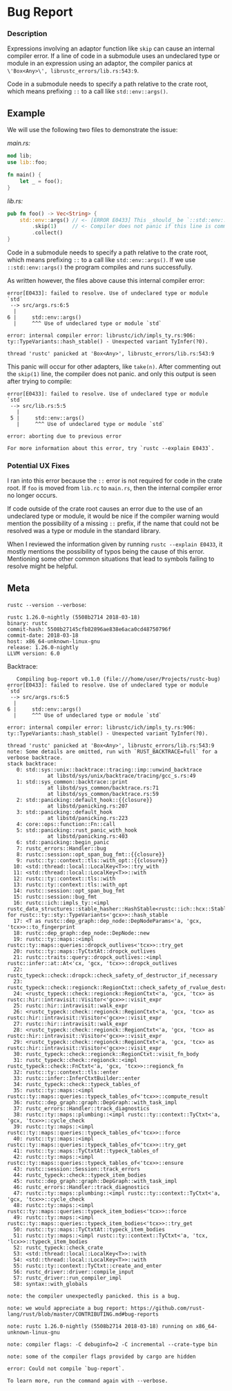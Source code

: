 # Bug Report

### Description

Expressions involving an adaptor function like `skip` can cause an internal
compiler error. If a line of code in a submodule uses an undeclared type
or module in an expression using an adaptor, the compiler panics at
`\'Box<Any>\', librustc_errors/lib.rs:543:9`.

Code in a submodule needs to specify a path relative to the crate root, which
means prefixing `::` to a call like `std::env::args()`.

## Example

We will use the following two files to demonstrate the issue:

_main.rs:_

```rust
mod lib;
use lib::foo;

fn main() {
    let _ = foo();
}
```

_lib.rs:_

```rust
pub fn foo() -> Vec<String> {
    std::env::args() // <- [ERROR E0433] This _should_ be `::std::env::args()`.
        .skip(1)     // <- Compiler does not panic if this line is commented.
        .collect()
}
```

Code in a submodule needs to specify a path relative to the crate root, which
means prefixing `::` to a call like `std::env::args()`. If we use
`::std::env::args()` the program compiles and runs successfully.

As written however, the files above cause this internal compiler error:

```
error[E0433]: failed to resolve. Use of undeclared type or module `std`
 --> src/args.rs:6:5
  |
6 |     std::env::args()
  |     ^^^ Use of undeclared type or module `std`

error: internal compiler error: librustc/ich/impls_ty.rs:906: ty::TypeVariants::hash_stable() - Unexpected variant TyInfer(?0).

thread 'rustc' panicked at 'Box<Any>', librustc_errors/lib.rs:543:9
```

This panic will occur for other adapters, like `take(n)`. After commenting out
the `skip(1)` line, the compiler does not panic. and only this output is seen
after trying to compile:

```
error[E0433]: failed to resolve. Use of undeclared type or module `std`
 --> src/lib.rs:5:5
   |
 5 |     std::env::args()
   |     ^^^ Use of undeclared type or module `std`

error: aborting due to previous error

For more information about this error, try `rustc --explain E0433`.
```

### Potential UX Fixes

I ran into this error because the `::` error is not required for code in the
crate root. If `foo` is moved from `lib.rc` to `main.rs`, then the internal
compiler error no longer occurs.

If code outside of the crate root causes an error due to the use of an
undeclared type or module, it would be nice if the compiler warning would
mention the possibility of a missing `::` prefix, if the name that could not
be resolved was a type or module in the standard library.

When I reviewed the information given by running `rustc --explain E0433`, it
mostly mentions the possibility of typos being the cause of this error.
Mentioning some other common situations that lead to symbols failing to
resolve might be helpful.

## Meta

`rustc --version --verbose`:

```
rustc 1.26.0-nightly (5508b2714 2018-03-18)
binary: rustc
commit-hash: 5508b27145cfb82896ae838e6aca0cd48750796f
commit-date: 2018-03-18
host: x86_64-unknown-linux-gnu
release: 1.26.0-nightly
LLVM version: 6.0
```

Backtrace:

```
   Compiling bug-report v0.1.0 (file:///home/user/Projects/rustc-bug)
error[E0433]: failed to resolve. Use of undeclared type or module `std`
 --> src/args.rs:6:5
  |
6 |     std::env::args()
  |     ^^^ Use of undeclared type or module `std`

error: internal compiler error: librustc/ich/impls_ty.rs:906: ty::TypeVariants::hash_stable() - Unexpected variant TyInfer(?0).

thread 'rustc' panicked at 'Box<Any>', librustc_errors/lib.rs:543:9
note: Some details are omitted, run with `RUST_BACKTRACE=full` for a verbose backtrace.
stack backtrace:
   0: std::sys::unix::backtrace::tracing::imp::unwind_backtrace
             at libstd/sys/unix/backtrace/tracing/gcc_s.rs:49
   1: std::sys_common::backtrace::print
             at libstd/sys_common/backtrace.rs:71
             at libstd/sys_common/backtrace.rs:59
   2: std::panicking::default_hook::{{closure}}
             at libstd/panicking.rs:207
   3: std::panicking::default_hook
             at libstd/panicking.rs:223
   4: core::ops::function::Fn::call
   5: std::panicking::rust_panic_with_hook
             at libstd/panicking.rs:403
   6: std::panicking::begin_panic
   7: rustc_errors::Handler::bug
   8: rustc::session::opt_span_bug_fmt::{{closure}}
   9: rustc::ty::context::tls::with_opt::{{closure}}
  10: <std::thread::local::LocalKey<T>>::try_with
  11: <std::thread::local::LocalKey<T>>::with
  12: rustc::ty::context::tls::with
  13: rustc::ty::context::tls::with_opt
  14: rustc::session::opt_span_bug_fmt
  15: rustc::session::bug_fmt
  16: rustc::ich::impls_ty::<impl rustc_data_structures::stable_hasher::HashStable<rustc::ich::hcx::StableHashingContext<'a>> for rustc::ty::sty::TypeVariants<'gcx>>::hash_stable
  17: <T as rustc::dep_graph::dep_node::DepNodeParams<'a, 'gcx, 'tcx>>::to_fingerprint
  18: rustc::dep_graph::dep_node::DepNode::new
  19: rustc::ty::maps::<impl rustc::ty::maps::queries::dropck_outlives<'tcx>>::try_get
  20: rustc::ty::maps::TyCtxtAt::dropck_outlives
  21: rustc::traits::query::dropck_outlives::<impl rustc::infer::at::At<'cx, 'gcx, 'tcx>>::dropck_outlives
  22: rustc_typeck::check::dropck::check_safety_of_destructor_if_necessary
  23: rustc_typeck::check::regionck::RegionCtxt::check_safety_of_rvalue_destructor_if_necessary
  24: <rustc_typeck::check::regionck::RegionCtxt<'a, 'gcx, 'tcx> as rustc::hir::intravisit::Visitor<'gcx>>::visit_expr
  25: rustc::hir::intravisit::walk_expr
  26: <rustc_typeck::check::regionck::RegionCtxt<'a, 'gcx, 'tcx> as rustc::hir::intravisit::Visitor<'gcx>>::visit_expr
  27: rustc::hir::intravisit::walk_expr
  28: <rustc_typeck::check::regionck::RegionCtxt<'a, 'gcx, 'tcx> as rustc::hir::intravisit::Visitor<'gcx>>::visit_expr
  29: <rustc_typeck::check::regionck::RegionCtxt<'a, 'gcx, 'tcx> as rustc::hir::intravisit::Visitor<'gcx>>::visit_expr
  30: rustc_typeck::check::regionck::RegionCtxt::visit_fn_body
  31: rustc_typeck::check::regionck::<impl rustc_typeck::check::FnCtxt<'a, 'gcx, 'tcx>>::regionck_fn
  32: rustc::ty::context::tls::enter
  33: rustc::infer::InferCtxtBuilder::enter
  34: rustc_typeck::check::typeck_tables_of
  35: rustc::ty::maps::<impl rustc::ty::maps::queries::typeck_tables_of<'tcx>>::compute_result
  36: rustc::dep_graph::graph::DepGraph::with_task_impl
  37: rustc_errors::Handler::track_diagnostics
  38: rustc::ty::maps::plumbing::<impl rustc::ty::context::TyCtxt<'a, 'gcx, 'tcx>>::cycle_check
  39: rustc::ty::maps::<impl rustc::ty::maps::queries::typeck_tables_of<'tcx>>::force
  40: rustc::ty::maps::<impl rustc::ty::maps::queries::typeck_tables_of<'tcx>>::try_get
  41: rustc::ty::maps::TyCtxtAt::typeck_tables_of
  42: rustc::ty::maps::<impl rustc::ty::maps::queries::typeck_tables_of<'tcx>>::ensure
  43: rustc::session::Session::track_errors
  44: rustc_typeck::check::typeck_item_bodies
  45: rustc::dep_graph::graph::DepGraph::with_task_impl
  46: rustc_errors::Handler::track_diagnostics
  47: rustc::ty::maps::plumbing::<impl rustc::ty::context::TyCtxt<'a, 'gcx, 'tcx>>::cycle_check
  48: rustc::ty::maps::<impl rustc::ty::maps::queries::typeck_item_bodies<'tcx>>::force
  49: rustc::ty::maps::<impl rustc::ty::maps::queries::typeck_item_bodies<'tcx>>::try_get
  50: rustc::ty::maps::TyCtxtAt::typeck_item_bodies
  51: rustc::ty::maps::<impl rustc::ty::context::TyCtxt<'a, 'tcx, 'lcx>>::typeck_item_bodies
  52: rustc_typeck::check_crate
  53: <std::thread::local::LocalKey<T>>::with
  54: <std::thread::local::LocalKey<T>>::with
  55: rustc::ty::context::TyCtxt::create_and_enter
  56: rustc_driver::driver::compile_input
  57: rustc_driver::run_compiler_impl
  58: syntax::with_globals

note: the compiler unexpectedly panicked. this is a bug.

note: we would appreciate a bug report: https://github.com/rust-lang/rust/blob/master/CONTRIBUTING.md#bug-reports

note: rustc 1.26.0-nightly (5508b2714 2018-03-18) running on x86_64-unknown-linux-gnu

note: compiler flags: -C debuginfo=2 -C incremental --crate-type bin

note: some of the compiler flags provided by cargo are hidden

error: Could not compile `bug-report`.

To learn more, run the command again with --verbose.
```

